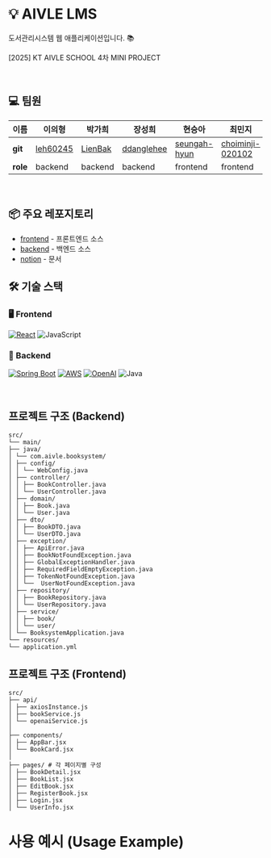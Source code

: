 # 💡 AIVLE LMS
도서관리시스템 웹 애플리케이션입니다. 📚

[2025] KT AIVLE SCHOOL 4차 MINI PROJECT  

<br>

## 💻 팀원

| 이름    | 이의형    | 박가희   | 장성희 | 현승아 | 최민지 | 강서연 | 박상훈
| ------- | ----------| ----------|---------- | ----------| ----------| ----------| ----------
| **git** | 	[leh60245](https://github.com/leh60245) | [LienBak](https://github.com/LienBak) | [ddanglehee](https://github.com/ddanglehee)   | [seungah-hyun](https://github.com/seungah-hyun) |[choiminji-020102](https://github.com/choiminji-020102) |[seoyeon](https://github.com/haaaaauy) |[sanghuniolsida](https://github.com/sanghuniolsida)
|**role** | backend| backend | backend| frontend | frontend | frontend | frontend

<br>

## 📦 주요 레포지토리

- [frontend](https://github.com/aivleLMS/frontend) - 프론트엔드 소스
- [backend](https://github.com/aivleLMS/backend) - 백엔드 소스
- [notion](https://www.notion.so/4-20297e47e8a280e3b5b0f862d33443fd) - 문서


## 🛠 기술 스택

### 🖥 Frontend  
[![React](https://img.shields.io/badge/React-61DAFB?style=for-the-badge&logo=React&logoColor=white)](https://reactjs.org/)
![JavaScript](https://img.shields.io/badge/JavaScript-F7DF1E?style=for-the-badge&logo=javascript&logoColor=black)

### 🔧 Backend  
[![Spring Boot](https://img.shields.io/badge/Spring%20Boot-6DB33F?style=for-the-badge&logo=springboot&logoColor=white)](https://spring.io/projects/spring-boot)
[![AWS](https://img.shields.io/badge/AWS-232F3E?style=for-the-badge&logo=amazonaws&logoColor=white)](https://aws.amazon.com/)
[![OpenAI](https://img.shields.io/badge/GPT%20API-412991?style=for-the-badge&logo=openai&logoColor=white)](https://platform.openai.com/)
![Java](https://img.shields.io/badge/Java-007396?style=for-the-badge&logo=OpenJDK&logoColor=white)


<br>

## 프로젝트 구조 (Backend)
```
src/
└── main/
├── java/
│ └── com.aivle.booksystem/
│ ├── config/
│ │ └── WebConfig.java
│ ├── controller/
│ │ ├── BookController.java
│ │ └── UserController.java
│ ├── domain/
│ │ ├── Book.java
│ │ └── User.java
│ ├── dto/ 
│ │ ├── BookDTO.java
│ │ └── UserDTO.java
│ ├── exception/
│ │ ├── ApiError.java
│ │ ├── BookNotFoundException.java
│ │ ├── GlobalExceptionHandler.java
│ │ ├── RequiredFieldEmptyException.java
│ │ ├── TokenNotFoundException.java
│ │ └──  UserNotFoundException.java
│ ├── repository/ 
│ │ ├── BookRepository.java
│ │ └── UserRepository.java
│ ├── service/ 
│ │ ├── book/
│ │ └── user/
│ └── BooksystemApplication.java 
└── resources/
└── application.yml
```
## 프로젝트 구조 (Frontend)
```
src/
├── api/ 
│ ├── axiosInstance.js 
│ ├── bookService.js 
│ └── openaiService.js 
│
├── components/
│ ├── AppBar.jsx
│ └── BookCard.jsx 
│
├── pages/ # 각 페이지별 구성
│ ├── BookDetail.jsx 
│ ├── BookList.jsx 
│ ├── EditBook.jsx 
│ ├── RegisterBook.jsx
│ ├── Login.jsx
│ └── UserInfo.jsx
```
# 사용 예시 (Usage Example)
